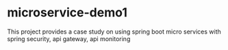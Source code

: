 # microservice-demo1
This project provides a case study on using spring boot micro services with spring security, api gateway, api monitoring
